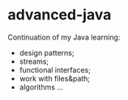 # advanced-java

Continuation of my Java learning:
- design patterns;
- streams;
- functional interfaces;
- work with files&path;
- algorithms ...
